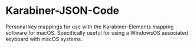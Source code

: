 # Karabiner-JSON-Code
Personal key mappings for use with the Karabiner-Elements mapping software for macOS. Specifically useful for using a WindowsOS associated keyboard with macOS systems.
